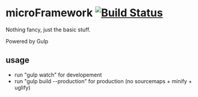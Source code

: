# microFramework [![Build Status][travis-image]][travis-url]
Nothing fancy, just the basic stuff.

Powered by Gulp

## usage
- run "gulp watch" for developement
- run "gulp build --production" for production (no sourcemaps + minify + uglify)

[travis-url]: https://travis-ci.org/jeromelachaud/microFramework
[travis-image]: https://travis-ci.org/jeromelachaud/microFramework.svg?branch=master
